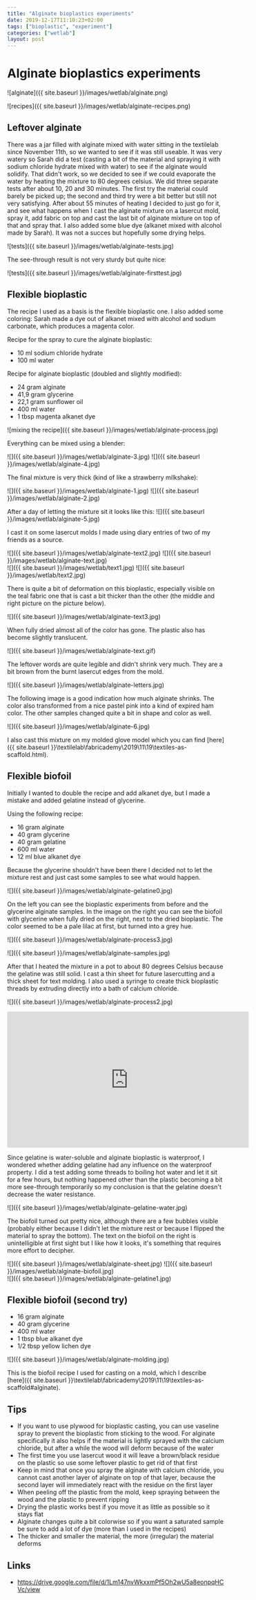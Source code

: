 ```yaml
---
title: "Alginate bioplastics experiments"
date: 2019-12-17T11:10:23+02:00
tags: ["bioplastic", "experiment"]
categories: ["wetlab"]
layout: post
---
```


# Alginate bioplastics experiments
![alginate]({{ site.baseurl }}/images/wetlab/alginate.png)

![recipes]({{ site.baseurl }}/images/wetlab/alginate-recipes.png)

## Leftover alginate
There was a jar filled with alginate mixed with water sitting in the textilelab since November 11th, so we wanted to see if it was still useable. It was very watery so Sarah did a test (casting a bit of the material and spraying it with sodium chloride hydrate mixed with water) to see if the alginate would solidify. That didn't work, so we decided to see if we could evaporate the water by heating the mixture to 80 degrees celsius. We did three separate tests after about 10, 20 and 30 minutes. The first try the material could barely be picked up; the second and third try were a bit better but still not very satisfying. After about 55 minutes of heating I decided to just go for it, and see what happens when I cast the alginate mixture on a lasercut mold, spray it, add fabric on top and cast the last bit of alginate mixture on top of that and spray that. I also added some blue dye (alkanet mixed with alcohol made by Sarah). It was not a succes but hopefully some drying helps.

![tests]({{ site.baseurl }}/images/wetlab/alginate-tests.jpg)

The see-through result is not very sturdy but quite nice: 

![tests]({{ site.baseurl }}/images/wetlab/alginate-firsttest.jpg)

## Flexible bioplastic
The recipe I used as a basis is the flexible bioplastic one. I also added some coloring: Sarah made a dye out of alkanet mixed with alcohol and sodium carbonate, which produces a magenta color. 

Recipe for the spray to cure the alginate bioplastic:
- 10 ml sodium chloride hydrate 
- 100 ml water

Recipe for alginate bioplastic (doubled and slightly modified):
- 24 gram alginate
- 41,9 gram glycerine
- 22,1 gram sunflower oil
- 400 ml water
- 1 tbsp magenta alkanet dye

![mixing the recipe]({{ site.baseurl }}/images/wetlab/alginate-process.jpg)

Everything can be mixed using a blender:

<div markdown="1" class="row-2">
![]({{ site.baseurl }}/images/wetlab/alginate-3.jpg)
![]({{ site.baseurl }}/images/wetlab/alginate-4.jpg)
</div>

The final mixture is very thick (kind of like a strawberry milkshake):

<div markdown="1" class="row-2">
![]({{ site.baseurl }}/images/wetlab/alginate-1.jpg)
![]({{ site.baseurl }}/images/wetlab/alginate-2.jpg)
</div>

After a day of letting the mixture sit it looks like this:
![]({{ site.baseurl }}/images/wetlab/alginate-5.jpg)

I cast it on some lasercut molds I made using diary entries of two of my friends as a source. 

<div markdown="1" class="row-2">
![]({{ site.baseurl }}/images/wetlab/alginate-text2.jpg)
![]({{ site.baseurl }}/images/wetlab/alginate-text.jpg)
</div>

<div markdown="1" class="row-2">
![]({{ site.baseurl }}/images/wetlab/text1.jpg)
![]({{ site.baseurl }}/images/wetlab/text2.jpg)
</div>

There is quite a bit of deformation on this bioplastic, especially visible on the teal fabric one that is cast a bit thicker than the other (the middle and right picture on the picture below).

![]({{ site.baseurl }}/images/wetlab/alginate-text3.jpg)

When fully dried almost all of the color has gone. The plastic also has become slightly translucent. 

![]({{ site.baseurl }}/images/wetlab/alginate-text.gif)

The leftover words are quite legible and didn't shrink very much. They are a bit brown from the burnt lasercut edges from the mold.

![]({{ site.baseurl }}/images/wetlab/alginate-letters.jpg)

The following image is a good indication how much alginate shrinks. The color also transformed from a nice pastel pink into a kind of expired ham color. The other samples changed quite a bit in shape and color as well.

![]({{ site.baseurl }}/images/wetlab/alginate-6.jpg)

I also cast this mixture on my molded glove model which you can find [here]({{ site.baseurl }}\textilelab\fabricademy\2019\11\19\textiles-as-scaffold.html).

## Flexible biofoil
Initially I wanted to double the recipe and add alkanet dye, but I made a mistake and added gelatine instead of glycerine. 

Using the following recipe:

- 16 gram alginate
- 40 gram glycerine
- 40 gram gelatine
- 600 ml water
- 12 ml blue alkanet dye

Because the glycerine shouldn't have been there I decided not to let the mixture rest and just cast some samples to see what would happen. 

![]({{ site.baseurl }}/images/wetlab/alginate-gelatine0.jpg)

On the left you can see the bioplastic experiments from before and the glycerine alginate samples. In the image on the right you can see the biofoil with glycerine when fully dried on the right, next to the dried bioplastic. The color seemed to be a pale lilac at first, but turned into a grey hue. 

![]({{ site.baseurl }}/images/wetlab/alginate-process3.jpg)

![]({{ site.baseurl }}/images/wetlab/alginate-samples.jpg)

After that I heated the mixture in a pot to about 80 degrees Celsius because the gelatine was still solid. I cast a thin sheet for future lasercutting and a thick sheet for text molding. I also used a syringe to create thick bioplastic threads by extruding directly into a bath of calcium chloride.

![]({{ site.baseurl }}/images/wetlab/alginate-process2.jpg)

<iframe width="560" height="315" src="https://www.youtube.com/embed/xxLu4OHtfaQ" frameborder="0" allow="accelerometer; autoplay; encrypted-media; gyroscope; picture-in-picture" allowfullscreen></iframe>

Since gelatine is water-soluble and alginate bioplastic is waterproof, I wondered whether adding gelatine had any influence on the waterproof property. I did a test adding some threads to boiling hot water and let it sit for a few hours, but nothing happened other than the plastic becoming a bit more see-through temporarily so my conclusion is that the gelatine doesn't decrease the water resistance.

![]({{ site.baseurl }}/images/wetlab/alginate-gelatine-water.jpg)

The biofoil turned out pretty nice, although there are a few bubbles visible (probably either because I didn't let the mixture rest or because I flipped the material to spray the bottom). The text on the biofoil on the right is unintelligible at first sight but I like how it looks, it's something that requires more effort to decipher.

<div markdown="1" class="row-2">
![]({{ site.baseurl }}/images/wetlab/alginate-sheet.jpg)
![]({{ site.baseurl }}/images/wetlab/alginate-biofoil.jpg)
</div>
![]({{ site.baseurl }}/images/wetlab/alginate-gelatine1.jpg)
    
## Flexible biofoil (second try)
- 16 gram alginate
- 40 gram glycerine
- 400 ml water
- 1 tbsp blue alkanet dye
- 1/2 tbsp yellow lichen dye 

![]({{ site.baseurl }}/images/wetlab/alginate-molding.jpg)

This is the biofoil recipe I used for casting on a mold, which I describe [here]({{ site.baseurl }}\textilelab\fabricademy\2019\11\19\textiles-as-scaffold#alginate).

## Tips
- If you want to use plywood for bioplastic casting, you can use vaseline spray to prevent the bioplastic from sticking to the wood. For alginate specifically it also helps if the material is lightly sprayed with the calcium chloride, but after a while the wood will deform because of the water
- The first time you use lasercut wood it will leave a brown/black residue on the plastic so use some leftover plastic to get rid of that first
- Keep in mind that once you spray the alginate with calcium chloride, you cannot cast another layer of alginate on top of that layer, because the second layer will immediately react with the residue on the first layer
- When peeling off the plastic from the mold, keep spraying between the wood and the plastic to prevent ripping
- Drying the plastic works best if you move it as little as possible so it stays flat
- Alginate changes quite a bit colorwise so if you want a saturated sample be sure to add a lot of dye (more than I used in the recipes)
- The thicker and smaller the material, the more (irregular) the material deforms

## Links
- <https://drive.google.com/file/d/1Lm147nvWkxxmPf5Oh2wU5a8eonpqHCVc/view>